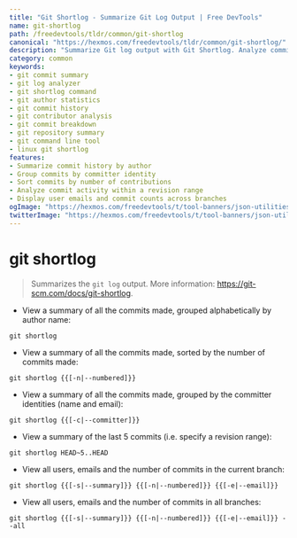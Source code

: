 ```yaml
---
title: "Git Shortlog - Summarize Git Log Output | Free DevTools"
name: git-shortlog
path: /freedevtools/tldr/common/git-shortlog
canonical: "https://hexmos.com/freedevtools/tldr/common/git-shortlog/"
description: "Summarize Git log output with Git Shortlog. Analyze commit history and author contributions using the command line. Free online tool, no registration required."
category: common
keywords:
- git commit summary
- git log analyzer
- git shortlog command
- git author statistics
- git commit history
- git contributor analysis
- git commit breakdown
- git repository summary
- git command line tool
- linux git shortlog
features:
- Summarize commit history by author
- Group commits by committer identity
- Sort commits by number of contributions
- Analyze commit activity within a revision range
- Display user emails and commit counts across branches
ogImage: "https://hexmos.com/freedevtools/t/tool-banners/json-utilities-banner.png"
twitterImage: "https://hexmos.com/freedevtools/t/tool-banners/json-utilities-banner.png"
---
```


# git shortlog

> Summarizes the `git log` output.
> More information: <https://git-scm.com/docs/git-shortlog>.

- View a summary of all the commits made, grouped alphabetically by author name:

`git shortlog`

- View a summary of all the commits made, sorted by the number of commits made:

`git shortlog {{[-n|--numbered]}}`

- View a summary of all the commits made, grouped by the committer identities (name and email):

`git shortlog {{[-c|--committer]}}`

- View a summary of the last 5 commits (i.e. specify a revision range):

`git shortlog HEAD~5..HEAD`

- View all users, emails and the number of commits in the current branch:

`git shortlog {{[-s|--summary]}} {{[-n|--numbered]}} {{[-e|--email]}}`

- View all users, emails and the number of commits in all branches:

`git shortlog {{[-s|--summary]}} {{[-n|--numbered]}} {{[-e|--email]}} --all`
